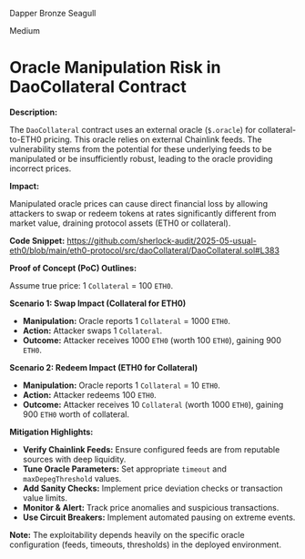 Dapper Bronze Seagull

Medium

# Oracle Manipulation Risk in DaoCollateral Contract

**Description:**

The `DaoCollateral` contract uses an external oracle (`$.oracle`) for collateral-to-ETH0 pricing. This oracle relies on external Chainlink feeds. The vulnerability stems from the potential for these underlying feeds to be manipulated or be insufficiently robust, leading to the oracle providing incorrect prices.

**Impact:**

Manipulated oracle prices can cause direct financial loss by allowing attackers to swap or redeem tokens at rates significantly different from market value, draining protocol assets (ETH0 or collateral).

**Code Snippet:**
https://github.com/sherlock-audit/2025-05-usual-eth0/blob/main/eth0-protocol/src/daoCollateral/DaoCollateral.sol#L383

**Proof of Concept (PoC) Outlines:**

Assume true price: 1 `Collateral` = 100 `ETH0`.

**Scenario 1: Swap Impact (Collateral for ETH0)**

- **Manipulation:** Oracle reports 1 `Collateral` = 1000 `ETH0`.
- **Action:** Attacker swaps 1 `Collateral`.
- **Outcome:** Attacker receives 1000 `ETH0` (worth 100 `ETH0`), gaining 900 `ETH0`.

**Scenario 2: Redeem Impact (ETH0 for Collateral)**

- **Manipulation:** Oracle reports 1 `Collateral` = 10 `ETH0`.
- **Action:** Attacker redeems 100 `ETH0`.
- **Outcome:** Attacker receives 10 `Collateral` (worth 1000 `ETH0`), gaining 900 `ETH0` worth of collateral.

**Mitigation Highlights:**

- **Verify Chainlink Feeds:** Ensure configured feeds are from reputable sources with deep liquidity.
- **Tune Oracle Parameters:** Set appropriate `timeout` and `maxDepegThreshold` values.
- **Add Sanity Checks:** Implement price deviation checks or transaction value limits.
- **Monitor & Alert:** Track price anomalies and suspicious transactions.
- **Use Circuit Breakers:** Implement automated pausing on extreme events.

**Note:** The exploitability depends heavily on the specific oracle configuration (feeds, timeouts, thresholds) in the deployed environment.

